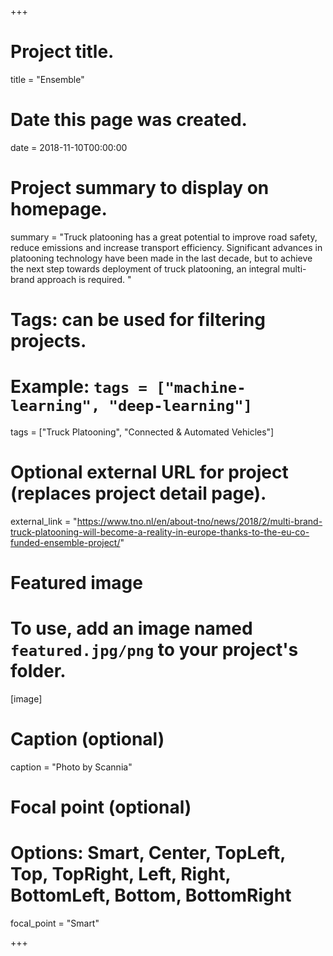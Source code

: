 +++
# Project title.
title = "Ensemble"

# Date this page was created.
date = 2018-11-10T00:00:00

# Project summary to display on homepage.
summary = "Truck platooning has a great potential to improve road safety, reduce emissions and increase transport efficiency. Significant advances in platooning technology have been made in the last decade, but to achieve the next step towards deployment of truck platooning, an integral multi-brand approach is required. "

# Tags: can be used for filtering projects.
# Example: `tags = ["machine-learning", "deep-learning"]`
tags = ["Truck Platooning", "Connected & Automated Vehicles"]

# Optional external URL for project (replaces project detail page).
external_link = "https://www.tno.nl/en/about-tno/news/2018/2/multi-brand-truck-platooning-will-become-a-reality-in-europe-thanks-to-the-eu-co-funded-ensemble-project/"

# Featured image
# To use, add an image named `featured.jpg/png` to your project's folder. 
[image]
  # Caption (optional)
  caption = "Photo by Scannia"

  # Focal point (optional)
  # Options: Smart, Center, TopLeft, Top, TopRight, Left, Right, BottomLeft, Bottom, BottomRight
  focal_point = "Smart"

+++